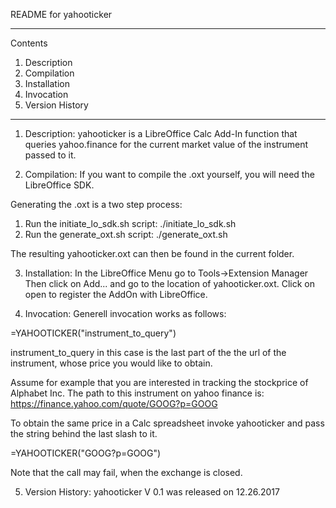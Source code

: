 README for yahooticker

-------------------------------------------
Contents
1. Description
2. Compilation
3. Installation
4. Invocation
5. Version History
-------------------------------------------

1. Description:
yahooticker is a LibreOffice Calc Add-In function that queries yahoo.finance
for the current market value of the instrument passed to it.

2. Compilation:
If you want to compile the .oxt yourself, you will need the LibreOffice SDK.

Generating the .oxt is a two step process:
1. Run the initiate_lo_sdk.sh script: ./initiate_lo_sdk.sh
2. Run the generate_oxt.sh script: ./generate_oxt.sh

The resulting yahooticker.oxt can then be found in the current folder.

3. Installation:
In the LibreOffice Menu go to Tools->Extension Manager
Then click on Add... and go to the location of yahooticker.oxt. Click on open
to register the AddOn with LibreOffice.

4. Invocation:
Generell invocation works as follows:

=YAHOOTICKER("instrument_to_query")

instrument_to_query in this case is the last part of the the url of the instrument, whose price you would like to obtain.

Assume for example that you are interested in tracking the stockprice of Alphabet Inc.
The path to this instrument on yahoo finance is: 
https://finance.yahoo.com/quote/GOOG?p=GOOG

To obtain the same price in a Calc spreadsheet invoke yahooticker and pass the
string behind the last slash to it.

=YAHOOTICKER("GOOG?p=GOOG")

Note that the call may fail, when the exchange is closed.

5. Version History:
yahooticker V 0.1 was released on 12.26.2017
